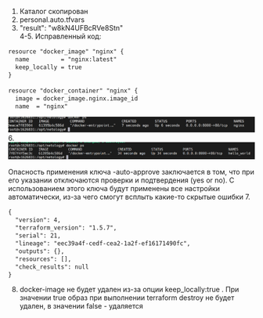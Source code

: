 
1. Каталог скопирован
2. personal.auto.tfvars
3.  "result": "w8kN4UFBcRVe8Stn"  
4-5. Исправленный код:  
```
resource "docker_image" "nginx" {
  name         = "nginx:latest"
  keep_locally = true
}

resource "docker_container" "nginx" {
  image = docker_image.nginx.image_id
  name  = "nginx"
```
![Вывод docker ps](docker_ps.png "docker ps")
6. ![Вывод docker ps исправления](docker_ps2.png "docker ps")

Опасность применения ключа -auto-approve заключается в том, что при его указании отключаются проверки и подтвердения (yes or no). С использованием этого ключа будут применены все настройки автоматически, из-за чего смогут всплыть какие-то скрытые ошибки
7.
```
{
  "version": 4,
  "terraform_version": "1.5.7",
  "serial": 21,
  "lineage": "eec39a4f-cedf-cea2-1a2f-ef16171490fc",
  "outputs": {},
  "resources": [],
  "check_results": null
}
```
8. docker-image не будет удален из-за опции keep_locally:true . При значении true образ при выполнении terraform destroy не будет удален, в значении false - удаляется